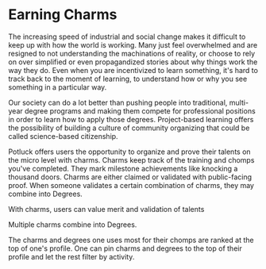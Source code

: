 # Earning Charms

The increasing speed of industrial and social change makes it difficult to keep up with how the world is working. Many just feel overwhelmed and are resigned to not understanding the machinations of reality, or choose to rely on over simplified or even propagandized stories about why things work the way they do. Even when you are incentivized to learn something, it's hard to track back to the moment of learning, to understand how or why you see something in a particular way.  

Our society can do a lot better than pushing people into traditional, multi-year degree programs and making them compete for professional positions in order to learn how to apply those degrees. Project-based learning offers the possibility of building a culture of community organizing that could be called science-based citizenship.

Potluck offers users the opportunity to organize and prove their talents on the micro level with charms. Charms keep track of the training and chomps you've completed. They mark milestone achievements like knocking a thousand doors. Charms are either claimed or validated with public-facing proof. When someone validates a certain combination of charms, they may combine into Degrees.





With charms, users can value merit and validation of talents 



Multiple charms combine into Degrees. 

The charms and degrees one uses most for their chomps are ranked at the top of one's profile. One can pin charms and degrees to the top of their profile and let the rest filter by activity.





